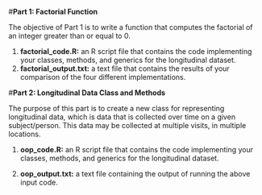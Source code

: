 #**Part 1: Factorial Function**

The objective of Part 1 is to write a function that computes the factorial of an integer greater than or equal to 0.

1. **factorial_code.R:** an R script file that contains the code implementing your classes, methods, and generics for the longitudinal dataset.
2. **factorial_output.txt:** a text file that contains the results of your comparison of the four different implementations.


#**Part 2: Longitudinal Data Class and Methods**

The purpose of this part is to create a new class for representing longitudinal data, which is data that is collected over time on a given subject/person. This data may be collected at multiple visits, in multiple locations.

1. **oop_code.R:** an R script file that contains the code implementing your classes, methods, and generics for the longitudinal dataset.

2. **oop_output.txt:** a text file containing the output of running the above input code.
